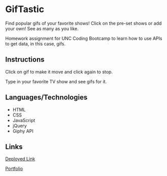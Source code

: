 # GifTastic
Find popular gifs of your favorite shows! Click on the pre-set shows or add your own! See as many as you like. 

Homework assignment for UNC Coding Bootcamp to learn how to use APIs to get data, in this case, gifs.
 
## Instructions
Click on gif to make it move and click again to stop.

Type in your favorite TV show and see gifs for it.

## Languages/Technologies 
* HTML
* CSS
* JavaScript
* jQuery
* Giphy API

## Links
[Deployed Link](https://lmboyle.github.io/GifTastic/)

[Portfolio](https://lmboyle.github.io/)


